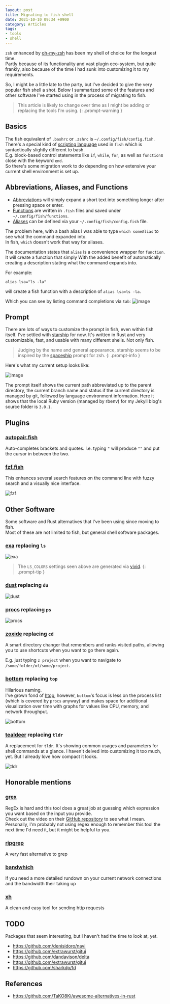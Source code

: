 ```yaml
---
layout: post
title: Migrating to fish shell
date: 2021-10-10 09:34 +0900
category: Articles
tags:
- tools
- shell
---
```


`zsh` enhanced by [oh-my-zsh](https://ohmyz.sh) has been my shell of choice for the longest time.  
Partly because of its functionality and vast plugin eco-system, but quite frankly, also because of the time I had sunk into customizing it to my requirements.

So, I might be a little late to the party, but I've decided to give the very popular fish shell a shot.
Below I summarized some of the features and other software I've started using in the process of migrating to fish.

> This article is likely to change over time as I might be adding or replacing the tools I'm using.
{: .prompt-warning }

## Basics

The fish equivalent of `.bashrc` or `.zshrc` is `~/.config/fish/config.fish`.  
There's a special kind of [scripting language](https://fishshell.com/docs/current/language.html) used 
in `fish` which is syntactically slightly different to bash.  
E.g. block-based control statements like `if`, `while`, `for`, as well as `function`s close with the keyword `end`.  
So there's some migration work to do depending on how extensive your current shell environment is set up.

## Abbreviations, Aliases, and Functions

- [Abbreviations](https://fishshell.com/docs/2.7/commands.html#abbr) will simply expand a short text into something longer after pressing space or enter.  
- [Functions](https://fishshell.com/docs/current/cmds/function.html) are written in `.fish` files and saved under `~/.config/fish/functions`.
- [Aliases](https://fishshell.com/docs/current/cmds/alias.html) can be defined via your `~/.config/fish/config.fish` file.

The problem here, with a bash alias I was able to type `which someAlias` to see what the command expanded into.  
In fish, `which` doesn't work that way for aliases.  

The documentation states that `alias` is a convenience wrapper for `function`. 
It will create a function that simply With the added benefit of automatically creating a description stating what the command expands into.

For example: 

```
alias lsa="ls -la"
```

will create a fish function with a description of `alias lsa=ls -la`. 

Which you can see by listing command completions via `tab`:
![image](/../assets/img/fish_alias_description.png)


## Prompt

There are lots of ways to customize the prompt in fish, even within fish itself.
I've settled with [starship](https://github.com/starship/starship) for now. It's written in Rust and very customizable, fast, and usable with many different shells. Not only fish.

> Judging by the name and general appearance, starship seems to be inspired by the [spaceship](https://github.com/spaceship-prompt/spaceship-prompt) prompt for zsh.
{: .prompt-info }

Here's what my current setup looks like:

![image](/../assets/img/fish_starship.png)

The prompt itself shows the current path abbreviated up to the parent directory, the current branch name and status if the current directory is managed by git, followed by language environment information. Here it shows that the local Ruby version (managed by rbenv) for my Jekyll blog's source folder is `3.0.1`. 

## Plugins

### [autopair.fish](https://github.com/jorgebucaran/autopair.fish)

Auto-completes brackets and quotes. I.e. typing `"` will produce `""` and put the cursor in between the two.

### [fzf.fish](https://github.com/PatrickF1/fzf.fish)

This enhances several search features on the command line with fuzzy search and a visually nice interface.

![fzf](/../assets/img/fish_fzf.gif)

## Other Software

Some software and Rust alternatives that I've been using since moving to fish.  
Most of these are not limited to fish, but general shell software packages.

### [exa]() replacing `ls`

![exa](/../assets/img/fish_exa.png)

> The `LS_COLORS` settings seen above are generated via [vivid](https://github.com/sharkdp/vivid).
{: .prompt-tip }

### [dust](https://github.com/bootandy/dust) replacing `du`

![dust](/../assets/img/shell_dust.png)

### [procs](https://github.com/dalance/procs) replacing `ps`

![procs](/../assets/img/shell_procs.png)

### [zoxide](https://github.com/ajeetdsouza/zoxide) replacing `cd`

A smart directory changer that remembers and ranks visited paths, allowing you to use shortcuts when you want to go there again.

E.g. just typing `z project` when you want to navigate to `/some/folder/of/some/project`.


### [bottom](https://github.com/ClementTsang/bottom) replacing `top`

Hilarious naming.  
I've grown fond of [htop](https://htop.dev/), however, `bottom`'s focus is less on the process list 
(which is covered by `procs` anyway) and makes space for additional visualization over time with graphs
for values like CPU, memory, and network throughput.

![bottom](/../assets/img/shell_bottom.png)

### [tealdeer](https://dbrgn.github.io/tealdeer/) replacing `tldr`

A replacement for `tldr`. It's showing common usages and parameters for shell commands at a glance.
I haven't delved into customizing it too much, yet. But I already love how compact it looks.

![tldr](/../assets/img/shell_tldr.png)

## Honorable mentions

### [grex](https://github.com/pemistahl/grex)

RegEx is hard and this tool does a great job at guessing which expression you want based on the input you provide.  
Check out the video on their [GitHub repository](https://github.com/pemistahl/grex) to see what I mean.
Personally, I'm probably not using regex enough to remember this tool the next time I'd need it, but it might be helpful to you.

### [ripgrep](https://github.com/BurntSushi/ripgrep)

A very fast alternative to grep

### [bandwhich](https://github.com/imsnif/bandwhich)

If you need a more detailed rundown on your current network connections and the bandwidth their taking up

### [xh](https://github.com/ducaale/xh)

A clean and easy tool for sending http requests


## TODO

Packages that seem interesting, but I haven't had the time to look at, yet.

- https://github.com/denisidoro/navi
- https://github.com/extrawurst/gitui
- https://github.com/dandavison/delta
- https://github.com/extrawurst/gitui
- https://github.com/sharkdp/fd

## References

- https://github.com/TaKO8Ki/awesome-alternatives-in-rust
